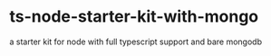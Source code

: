 # ts-node-starter-kit-with-mongo
 a starter kit for node with full typescript support and bare mongodb
